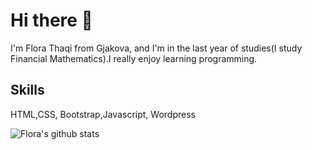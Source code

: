 # Hi there 👋
I'm Flora Thaqi from Gjakova, and I'm in the last year of studies(I study Financial Mathematics).I really enjoy learning programming.

## Skills
HTML,CSS, Bootstrap,Javascript, Wordpress

![Flora's github stats](https://github-readme-stats.vercel.app/api?username=FloraThaqi)

